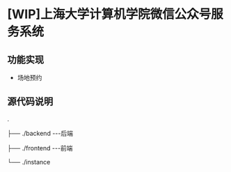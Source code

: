 # [WIP]上海大学计算机学院微信公众号服务系统

## 功能实现
* 场地预约

## 源代码说明

.

├── ./backend  ---后端

├── ./frontend ---前端

└── ./instance
